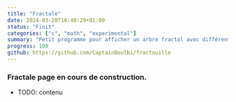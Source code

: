 ```yaml
---
title: "Fractale"
date: 2024-03-28T16:40:29+01:00
status: "Finit"
categories: ["c", "math", "experimental"]
summary: "Petit programme pour afficher un arbre fractal avec différents contrôles"
progress: 100
github: https://github.com/CaptainBoulbi/fractouille
---
```


### Fractale page en cours de construction.

- TODO: contenu
